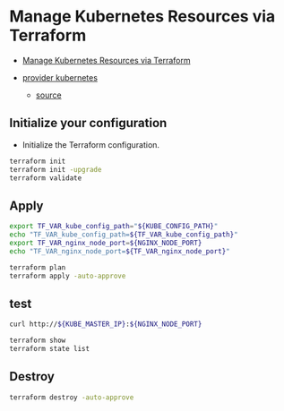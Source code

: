 # Manage Kubernetes Resources via Terraform

- [Manage Kubernetes Resources via Terraform](https://developer.hashicorp.com/terraform/tutorials/kubernetes/kubernetes-provider?in=terraform%2Fkubernetes)

- [provider kubernetes](https://registry.terraform.io/providers/hashicorp/kubernetes/latest)
  - [source](https://github.com/kreuzwerker/terraform-provider-docker)


## Initialize your configuration

- Initialize the Terraform configuration.

```sh
terraform init
terraform init -upgrade
terraform validate
```

## Apply

```sh
export TF_VAR_kube_config_path="${KUBE_CONFIG_PATH}"
echo "TF_VAR_kube_config_path=${TF_VAR_kube_config_path}"
export TF_VAR_nginx_node_port=${NGINX_NODE_PORT}
echo "TF_VAR_nginx_node_port=${TF_VAR_nginx_node_port}"

terraform plan
terraform apply -auto-approve
```

## test

```sh
curl http://${KUBE_MASTER_IP}:${NGINX_NODE_PORT}

terraform show
terraform state list
```

## Destroy

```sh
terraform destroy -auto-approve
```
